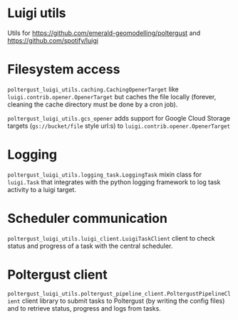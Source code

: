 # Luigi utils

Utils for https://github.com/emerald-geomodelling/poltergust and https://github.com/spotify/luigi

# Filesystem access

`poltergust_luigi_utils.caching.CachingOpenerTarget` like `luigi.contrib.opener.OpenerTarget` but caches the file locally (forever, cleaning the cache directory must be done by  a cron job).

`poltergust_luigi_utils.gcs_opener` adds support for Google Cloud Storage targets (`gs://bucket/file` style url:s) to `luigi.contrib.opener.OpenerTarget`

# Logging

`poltergust_luigi_utils.logging_task.LoggingTask` mixin class for `luigi.Task` that integrates with the python logging framework to log task activity to a luigi target.

# Scheduler communication

`poltergust_luigi_utils.luigi_client.LuigiTaskClient` client to check status and progress of a task with the central scheduler.

# Poltergust client

`poltergust_luigi_utils.poltergust_pipeline_client.PoltergustPipelineClient` client library to submit tasks to Poltergust (by writing the config files) and to retrieve status, progress and logs from tasks.
